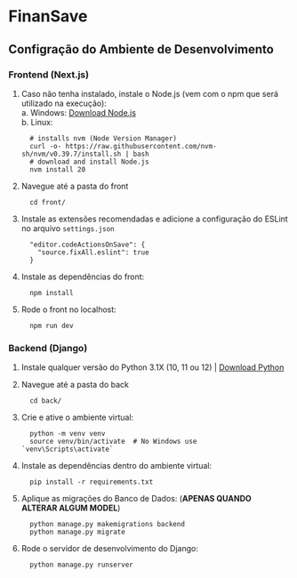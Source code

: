 # FinanSave

## Configração do Ambiente de Desenvolvimento

### Frontend (Next.js)

1. Caso não tenha instalado, instale o Node.js (vem com o npm que será utilizado na execução):  
   a. Windows: [Download Node.js](https://nodejs.org/en/download/prebuilt-installer)  
   b. Linux: 
    ```
      # installs nvm (Node Version Manager)
      curl -o- https://raw.githubusercontent.com/nvm-sh/nvm/v0.39.7/install.sh | bash
      # download and install Node.js
      nvm install 20
    ```

2. Navegue até a pasta do front
    ```
      cd front/
    ```

3. Instale as extensões recomendadas e adicione a configuração do ESLint no arquivo `settings.json`
    ```
      "editor.codeActionsOnSave": {
        "source.fixAll.eslint": true
      }
    ```

4. Instale as dependências do front:
    ```
      npm install
    ```

5. Rode o front no localhost:
    ```
      npm run dev
    ```

### Backend (Django)

1. Instale qualquer versão do Python 3.1X (10, 11 ou 12) | [Download Python](https://www.python.org/downloads/)

2. Navegue até a pasta do back
    ```
      cd back/
    ```

3. Crie e ative o ambiente virtual:
    ```
      python -m venv venv
      source venv/bin/activate  # No Windows use `venv\Scripts\activate`
    ```

4. Instale as dependências dentro do ambiente virtual:
    ```
      pip install -r requirements.txt
    ```

5. Aplique as migrações do Banco de Dados:  (**APENAS QUANDO ALTERAR ALGUM MODEL**)
    ```
      python manage.py makemigrations backend
      python manage.py migrate
    ```

6. Rode o servidor de desenvolvimento do Django:
    ```
      python manage.py runserver
    ```
